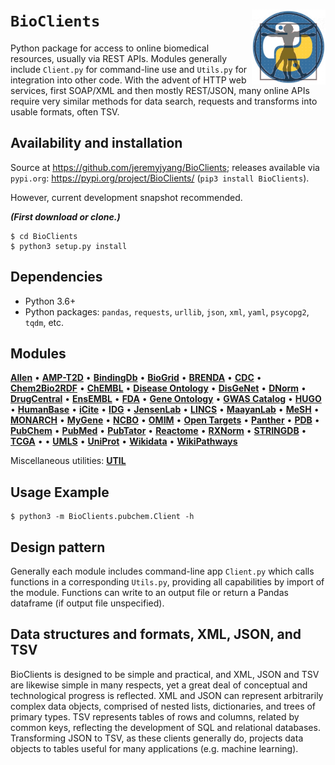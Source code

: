 # `BioClients` <img align="right" src="/doc/images/BioClients_logo.png" height="120" alt="BioClients logo">

Python package for access to online biomedical resources,
usually via REST APIs. Modules generally include
`Client.py` for command-line use and `Utils.py` for
integration into other code. With the advent of HTTP web services,
first SOAP/XML and then mostly REST/JSON, many online APIs
require very similar methods for data search, requests
and transforms into usable formats, often TSV.

## Availability and installation

Source at <https://github.com/jeremyjyang/BioClients>;
releases available via `pypi.org`:
<https://pypi.org/project/BioClients/>
(`pip3 install BioClients`).

However, current development snapshot recommended.

___(First download or clone.)___
```
$ cd BioClients
$ python3 setup.py install
```

## Dependencies

* Python 3.6+
* Python packages: `pandas`, `requests`, `urllib`, `json`, `xml`, `yaml`, `psycopg2`,  `tqdm`, etc.

## Modules

 [__Allen__](doc/allen.md) &#8226; [__AMP-T2D__](doc/amp__t2d.md) &#8226; [__BindingDb__](doc/bindingdb.md) &#8226; [__BioGrid__](doc/biogrid.md) &#8226; [__BRENDA__](doc/brenda.md) &#8226; [__CDC__](doc/cdc.md) &#8226;  [__Chem2Bio2RDF__](doc/chem2bio2rdf.md) &#8226;  [__ChEMBL__](doc/chembl.md) &#8226; [__Disease Ontology__](doc/diseaseontology.md) &#8226;  [__DisGeNet__](doc/disgenet.md) &#8226;  [__DNorm__](doc/dnorm.md) &#8226;  [__DrugCentral__](doc/drugcentral.md) &#8226;  [__EnsEMBL__](doc/ensembl.md) &#8226;  [__FDA__](doc/fda.md) &#8226;  [__Gene Ontology__](doc/geneontology.md) &#8226;  [__GWAS Catalog__](doc/gwascatalog.md) &#8226;  [__HUGO__](doc/hugo.md) &#8226;  [__HumanBase__](doc/humanbase.md) &#8226;  [__iCite__](doc/icite.md) &#8226;  [__IDG__](doc/idg.md) &#8226; [__JensenLab__](doc/jensenlab.md) &#8226; [__LINCS__](doc/lincs.md) &#8226; [__MaayanLab__](doc/maayanlab.md) &#8226; [__MeSH__](doc/mesh.md) &#8226; [__MONARCH__](doc/monarch.md) &#8226; [__MyGene__](doc/mygene.md) &#8226; [__NCBO__](doc/ncbo.md) &#8226;  [__OMIM__](doc/omim.md) &#8226;  [__Open Targets__](doc/opentargets.md) &#8226;  [__Panther__](doc/panther.md) &#8226;  [__PDB__](doc/pdb.md) &#8226;  [__PubChem__](doc/pubchem.md) &#8226;  [__PubMed__](doc/pubmed.md) &#8226;  [__PubTator__](doc/pubtator.md) &#8226;  [__Reactome__](doc/reactome.md) &#8226;  [__RXNorm__](doc/rxnorm.md) &#8226;  [__STRINGDB__](doc/stringdb.md) &#8226; [__TCGA__](doc/tcga.md) &#8226; &#8226; [__UMLS__](doc/umls.md) &#8226; [__UniProt__](doc/uniprot.md) &#8226; [__Wikidata__](doc/wikidata.md) &#8226; [__WikiPathways__](doc/wikipathways.md) 

Miscellaneous utilities: [__UTIL__](doc/util.md) 

## Usage Example

```
$ python3 -m BioClients.pubchem.Client -h
```

## Design pattern

Generally each module includes command-line app `Client.py` which calls 
functions in a corresponding `Utils.py`, providing all capabilities
by import of the module.  Functions can write to an output file
or return a Pandas dataframe (if output file unspecified).

## Data structures and formats, XML, JSON, and TSV

BioClients is designed to be simple and practical, and XML, JSON
and TSV are likewise simple in many respects, yet a great deal
of conceptual and technological progress is reflected. XML and JSON
can represent arbitrarily complex data objects, comprised of nested lists,
dictionaries, and trees of primary types. TSV represents tables of
rows and columns, related by common keys, reflecting the development
of SQL and relational databases. Transforming JSON to TSV, as these
clients generally do, projects data objects to tables useful for many
applications (e.g. machine learning).
